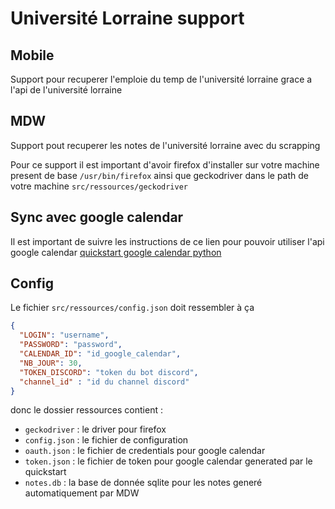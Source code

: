 # Université Lorraine support
## Mobile
Support pour recuperer l'emploie du temp de l'université lorraine grace a l'api de l'université lorraine
## MDW
Support pout recuperer les notes de l'université lorraine avec du scrapping

Pour ce support il est important d'avoir firefox d'installer sur votre machine present de base `/usr/bin/firefox` 
ainsi que geckodriver dans le path de votre machine `src/ressources/geckodriver`

## Sync avec google calendar
Il est important de suivre les instructions de ce lien pour pouvoir utiliser l'api google calendar
[quickstart google calendar python
](https://developers.google.com/calendar/api/quickstart/python)
## Config
Le fichier `src/ressources/config.json` doit ressembler à ça
```json
{
  "LOGIN": "username", 
  "PASSWORD": "password",  
  "CALENDAR_ID": "id_google_calendar", 
  "NB_JOUR": 30, 
  "TOKEN_DISCORD": "token du bot discord",
  "channel_id" : "id du channel discord"
}
```

donc le dossier ressources contient : 
- `geckodriver` : le driver pour firefox
- `config.json` : le fichier de configuration
- `oauth.json` : le fichier de credentials pour google calendar
- `token.json` : le fichier de token pour google calendar generated par le quickstart
- `notes.db` : la base de donnée sqlite pour les notes generé automatiquement par MDW